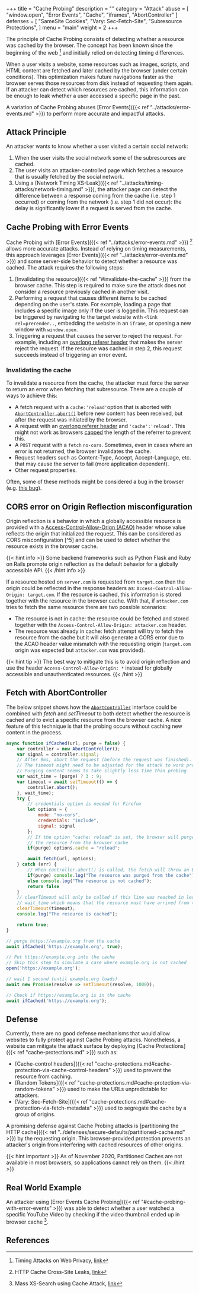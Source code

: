 +++
title = "Cache Probing"
description = ""
category = "Attack"
abuse = [
    "window.open",
    "Error Events",
    "Cache",
    "iframes",
    "AbortController"
]
defenses = [
    "SameSite Cookies",
    "Vary: Sec-Fetch-Site",
    "Subresource Protections",
]
menu = "main"
weight = 2
+++

The principle of Cache Probing consists of detecting whether a resource was cached by the browser. The concept has been known since the beginning of the web [^4] and initially relied on detecting timing differences.

When a user visits a website, some resources such as images, scripts, and HTML content are fetched and later cached by the browser (under certain conditions). This optimization  makes future navigations faster as the browser serves those resources from disk instead of requesting them again. If an attacker can detect which resources are cached, this information can be enough to leak whether a user accessed a specific page in the past.

A variation of Cache Probing abuses [Error Events]({{< ref "../attacks/error-events.md" >}}) to perform more accurate and impactful attacks.

## Attack Principle

An attacker wants to know whether a user visited a certain social network:

1. When the user visits the social network some of the subresources are cached.
2. The user visits an attacker-controlled page which fetches a resource that is usually fetched by the social network.
3. Using a [Network Timing XS-Leak]({{< ref "../attacks/timing-attacks/network-timing.md" >}}), the attacker page can detect the difference between a response coming from the cache (i.e. step 1 occurred) or coming from the network (i.e. step 1 did not occur): the delay is significantly lower if a request is served from the cache.

## Cache Probing with Error Events

Cache Probing with [Error Events]({{< ref "../attacks/error-events.md" >}}) [^2] allows more accurate attacks. Instead of relying on timing measurements, this approach leverages [Error Events]({{< ref "../attacks/error-events.md" >}}) and some server-side behavior to detect whether a resource was cached. The attack requires the following steps:

1. [Invalidating the resource]({{< ref "#invalidate-the-cache" >}}) from the browser cache. This step is required to make sure the attack does not consider a resource previously cached in another visit.
2. Performing a request that causes different items to be cached depending on the user's state. For example, loading a page that includes a specific image only if the user is logged in. This request can be triggered by navigating to the target website with `<link rel=prerender..`, embedding the website in an `iframe`, or opening a new window with `window.open`.
3. Triggering a request that causes the server to reject the request. For example, including an [overlong referer header](https://lists.archive.carbon60.com/apache/users/316239) that  makes the server reject the request. If the resource was cached in step 2, this request succeeds instead of triggering an error event.

### Invalidating the cache

To invalidate a resource from the cache, the attacker must force the server to return an error when fetching that subresource. There are a couple of ways to achieve this:

- A fetch request with a `cache:'reload'`option that is aborted with [`AbortController.abort()`](https://developer.mozilla.org/en-US/docs/Web/API/AbortController/abort) before new content has been received, but after the request was initiated by the browser.
- A request with an [overlong referer header](https://lists.archive.carbon60.com/apache/users/316239) and `'cache':'reload'`. This might not work as browsers [capped](https://github.com/whatwg/fetch/issues/903) the length of the referrer to prevent this.
- A `POST` request with a `fetch` `no-cors`. Sometimes, even in cases where an error is not returned, the browser invalidates the cache.
- Request headers such as Content-Type, Accept, Accept-Language, etc. that may cause the server to fail (more application dependent).
- Other request properties.

Often, some of these methods might be considered a bug in the browser (e.g. [this bug](https://bugs.chromium.org/p/chromium/issues/detail?id=959789#c9)).

## CORS error on Origin Reflection misconfiguration

Origin reflection is a behavior in which a globally accessible resource is provided with a [Access-Control-Allow-Orign (ACAO)](https://developer.mozilla.org/en-US/docs/Web/HTTP/Headers/Access-Control-Allow-Origin) header whose value reflects the origin that initialized the request. This can be considered as CORS misconfiguration [^5] and can be used to detect whether the resource exists in the browser cache.

{{< hint info >}} 
Some backend frameworks such as Python Flask and Ruby on Rails promote origin reflection as the default behavior for a globally accessible API. 
{{< /hint info >}}

If a resource hosted on `server.com` is requested from `target.com` then the origin could be reflected in the response headers as: `Access-Control-Allow-Origin: target.com`. If the resource is cached, this information is stored together with the resource in the browser cache. With that, if `attacker.com` tries to fetch the same resource there are two possible scenarios:
- The resource is not in cache: the resource could be fetched and stored together with the `Access-Control-Allow-Origin: attacker.com` header.
- The resource was already in cache: fetch attempt will try to fetch the resource from the cache but it will also generate a CORS error due to the ACAO header value mismatch with the requesting origin (`target.com` origin was expected but `attacker.com` was provided). 

{{< hint tip >}}
The best way to mitigate this is to avoid origin reflection and use the header `Access-Control-Allow-Origin: *` instead for globally accessible and unauthenticated resources.
{{< /hint >}}
## Fetch with AbortController
The below snippet shows how the [`AbortController`](https://developer.mozilla.org/en-US/docs/Web/API/AbortController) interface could be combined with *fetch* and *setTimeout* to both detect whether the resource is cached and to evict a specific resource from the browser cache. A nice feature of this technique is that the probing occurs without caching new content in the process.
```javascript
async function ifCached(url, purge = false) {
    var controller = new AbortController();
    var signal = controller.signal;
    // After 9ms, abort the request (before the request was finished).
    // The timeout might need to be adjusted for the attack to work properly.
    // Purging content seems to take slightly less time than probing
    var wait_time = (purge) ? 3 : 9;
    var timeout = await setTimeout(() => {
        controller.abort();
    }, wait_time);
    try {
        // credentials option is needed for Firefox
        let options = {
            mode: "no-cors",
            credentials: "include",
            signal: signal
        };
        // If the option "cache: reload" is set, the browser will purge
        // the resource from the browser cache
        if(purge) options.cache = "reload";

        await fetch(url, options);
    } catch (err) {
        // When controller.abort() is called, the fetch will throw an Exception
        if(purge) console.log("The resource was purged from the cache");
        else console.log("The resource is not cached");
        return false
    }
    // clearTimeout will only be called if this line was reached in less than
    // wait_time which means that the resource must have arrived from the cache
    clearTimeout(timeout);
    console.log("The resource is cached");

    return true;
}

// purge https://example.org from the cache
await ifCached('https://example.org', true);

// Put https://example.org into the cache
// Skip this step to simulate a case where example.org is not cached
open('https://example.org');

// wait 1 second (until example.org loads)
await new Promise(resolve => setTimeout(resolve, 1000));

// Check if https://example.org is in the cache
await ifCached('https://example.org');
```

## Defense

Currently, there are no good defense mechanisms that would allow websites to fully protect against Cache Probing attacks. Nonetheless, a website can mitigate the attack surface by deploying [Cache Protections]({{< ref "cache-protections.md" >}}) such as:
- [Cache-control headers]({{< ref "cache-protections.md#cache-protection-via-cache-control-headers" >}})  used to prevent the resource from caching.
- [Random Tokens]({{< ref "cache-protections.md#cache-protection-via-random-tokens" >}}) used to make the URLs unpredictable for attackers.
- [Vary: Sec-Fetch-Site]({{< ref "cache-protections.md#cache-protection-via-fetch-metadata" >}}) used to segregate the cache by a group of origins.

A promising defense against Cache Probing attacks is [partitioning the HTTP cache]({{< ref "../defenses/secure-defaults/partitioned-cache.md" >}}) by the requesting origin. This browser-provided protection prevents an attacker's origin from interfering with cached resources of other origins.

{{< hint important >}}
As of November 2020, Partitioned Caches are not available in most browsers, so applications cannot rely on them.
{{< /hint >}}

## Real World Example

An attacker using [Error Events Cache Probing]({{< ref "#cache-probing-with-error-events" >}}) was able to detect whether a user watched a specific YouTube Video by checking if the video thumbnail ended up in browser cache [^3].

## References

[^1]: Abusing HTTP Status Codes to Expose Private Information, [link](https://www.grepular.com/Abusing_HTTP_Status_Codes_to_Expose_Private_Information)
[^2]: HTTP Cache Cross-Site Leaks, [link](http://sirdarckcat.blogspot.com/2019/03/http-cache-cross-site-leaks.html)
[^3]: Mass XS-Search using Cache Attack, [link](https://terjanq.github.io/Bug-Bounty/Google/cache-attack-06jd2d2mz2r0/index.html#VIII-YouTube-watching-history)
[^4]: Timing Attacks on Web Privacy, [link](http://www.cs.jhu.edu/~fabian/courses/CS600.424/course_papers/webtiming.pdf)
